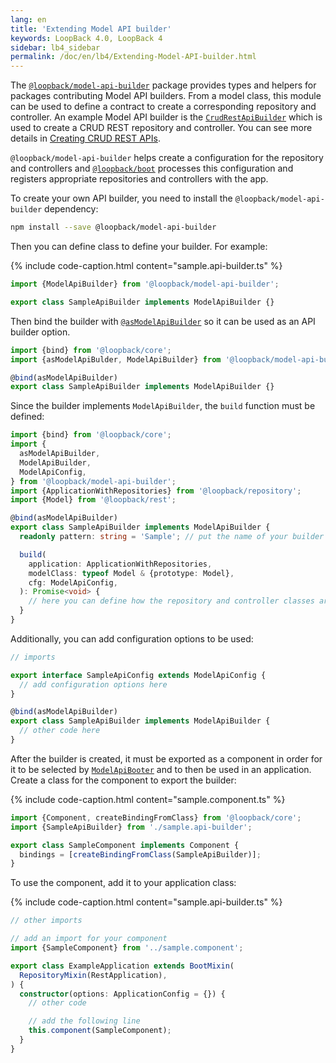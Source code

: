 ```yaml
---
lang: en
title: 'Extending Model API builder'
keywords: LoopBack 4.0, LoopBack 4
sidebar: lb4_sidebar
permalink: /doc/en/lb4/Extending-Model-API-builder.html
---
```


The
[`@loopback/model-api-builder`](https://github.com/strongloop/loopback-next/tree/master/packages/model-api-builder)
package provides types and helpers for packages contributing Model API builders.
From a model class, this module can be used to define a contract to create a
corresponding repository and controller. An example Model API builder is the
[`CrudRestApiBuilder`](https://loopback.io/doc/en/lb4/apidocs.rest-crud.crudrestapibuilder.html)
which is used to create a CRUD REST repository and controller. You can see more
details in [Creating CRUD REST APIs](Creating-crud-rest-apis.md).

`@loopback/model-api-builder` helps create a configuration for the repository
and controllers and
[`@loopback/boot`](https://github.com/strongloop/loopback-next/tree/master/packages/boot)
processes this configuration and registers appropriate repositories and
controllers with the app.

To create your own API builder, you need to install the
`@loopback/model-api-builder` dependency:

```sh
npm install --save @loopback/model-api-builder
```

Then you can define class to define your builder. For example:

{% include code-caption.html content="sample.api-builder.ts" %}

```ts
import {ModelApiBuilder} from '@loopback/model-api-builder';

export class SampleApiBuilder implements ModelApiBuilder {}
```

Then bind the builder with
[`@asModelApiBuilder`](https://loopback.io/doc/en/lb4/apidocs.model-api-builder.asmodelapibuilder.html)
so it can be used as an API builder option.

```ts
import {bind} from '@loopback/core';
import {asModelApiBulder, ModelApiBuilder} from '@loopback/model-api-builder';

@bind(asModelApiBuilder)
export class SampleApiBuilder implements ModelApiBuilder {}
```

Since the builder implements `ModelApiBuilder`, the `build` function must be
defined:

```ts
import {bind} from '@loopback/core';
import {
  asModelApiBuilder,
  ModelApiBuilder,
  ModelApiConfig,
} from '@loopback/model-api-builder';
import {ApplicationWithRepositories} from '@loopback/repository';
import {Model} from '@loopback/rest';

@bind(asModelApiBuilder)
export class SampleApiBuilder implements ModelApiBuilder {
  readonly pattern: string = 'Sample'; // put the name of your builder here

  build(
    application: ApplicationWithRepositories,
    modelClass: typeof Model & {prototype: Model},
    cfg: ModelApiConfig,
  ): Promise<void> {
    // here you can define how the repository and controller classes are built
  }
}
```

Additionally, you can add configuration options to be used:

```ts
// imports

export interface SampleApiConfig extends ModelApiConfig {
  // add configuration options here
}

@bind(asModelApiBuilder)
export class SampleApiBuilder implements ModelApiBuilder {
  // other code here
}
```

After the builder is created, it must be exported as a component in order for it
to be selected by
[`ModelApiBooter`](https://loopback.io/doc/en/lb4/apidocs.boot.modelapibooter.html)
and to then be used in an application. Create a class for the component to
export the builder:

{% include code-caption.html content="sample.component.ts" %}

```ts
import {Component, createBindingFromClass} from '@loopback/core';
import {SampleApiBuilder} from './sample.api-builder';

export class SampleComponent implements Component {
  bindings = [createBindingFromClass(SampleApiBuilder)];
}
```

To use the component, add it to your application class:

{% include code-caption.html content="sample.api-builder.ts" %}

```ts
// other imports

// add an import for your component
import {SampleComponent} from '../sample.component';

export class ExampleApplication extends BootMixin(
  RepositoryMixin(RestApplication),
) {
  constructor(options: ApplicationConfig = {}) {
    // other code

    // add the following line
    this.component(SampleComponent);
  }
}
```

